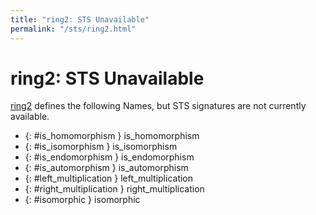 ```yaml
---
title: "ring2: STS Unavailable"
permalink: "/sts/ring2.html"
---
```


# ring2: STS Unavailable


[ring2](/cd/ring2)
defines the following Names, but STS signatures are not currently available.


 *  {: #is_homomorphism } is_homomorphism
 *  {: #is_isomorphism } is_isomorphism
 *  {: #is_endomorphism } is_endomorphism
 *  {: #is_automorphism } is_automorphism
 *  {: #left_multiplication } left_multiplication
 *  {: #right_multiplication } right_multiplication
 *  {: #isomorphic } isomorphic